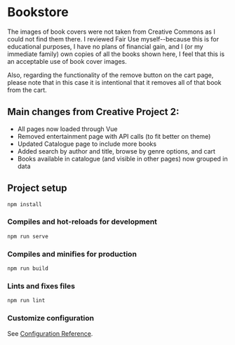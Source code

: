 # Bookstore

The images of book covers  were not taken from Creative Commons as I could not find them there. I reviewed Fair Use myself--because this is for educational purposes, I have no plans of financial gain, and I (or my immediate family) own copies of all the books shown here, I feel that this is an acceptable use of book cover images.

Also, regarding the functionality of the remove button on the cart page, please note that in this case it is intentional that it removes all of that book from the cart.

## Main changes from Creative Project 2:
- All pages now loaded through Vue
- Removed entertainment page with API calls (to fit better on theme)
- Updated Catalogue page to include more books
- Added search by author and title, browse by genre options, and cart
- Books available in catalogue (and visible in other pages) now grouped in data

## Project setup
```
npm install
```

### Compiles and hot-reloads for development
```
npm run serve
```

### Compiles and minifies for production
```
npm run build
```

### Lints and fixes files
```
npm run lint
```

### Customize configuration
See [Configuration Reference](https://cli.vuejs.org/config/).
